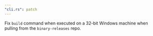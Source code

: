 ```yaml
---
"cli.rs": patch
---
```


Fix `build` command when executed on a 32-bit Windows machine when pulling from the `binary-releases` repo.
